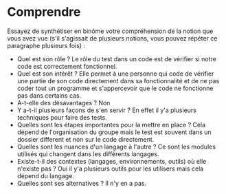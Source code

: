 # Comprendre

Essayez de synthétiser en binôme votre compréhension de la notion que vous avez vue (s'il s'agissait de plusieurs notions, vous pouvez répéter ce paragraphe plusieurs fois) : 
- Quel est son rôle ? 
Le rôle du test dans un code est de vérifier si notre code est correctement fonctionnel.
- Quel est son intérêt ? 
Elle permet à une personne qui code de vérifier une partie de son code directement dans sa fonctionnalité et de ne pas coder tout un programme et s'appercevoir que le code ne fonctionne pas dans certains cas.
- A-t-elle des désavantages ? 
Non
- Y a-t-il plusieurs façons de s'en servir ? 
En effet il y'a plusieurs techniques pour faire des tests.
- Quelles sont les étapes importantes pour la mettre en place ? 
Cela dépend de l'organisation du groupe mais le test est souvent dans un dossier different et non sur le code directement.
- Quelles sont les nuances d'un langage à l'autre ? 
Ce sont les modules utilisés qui changent dans les différents langages.
- Existe-t-il des contextes (langages, environnements, outils) où elle n'existe pas ? 
Oui il y'a plusieurs outils pour les utilisers mais cela dépend du langage.
- Quelles sont ses alternatives ? 
Il n'y en a pas.
